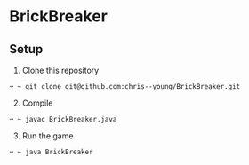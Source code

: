 # BrickBreaker

## Setup

1. Clone this repository

  ````
  ➜ ~ git clone git@github.com:chris--young/BrickBreaker.git
  ````


2. Compile

  ````
  ➜ ~ javac BrickBreaker.java
  ````

3. Run the game

  ````
  ➜ ~ java BrickBreaker
  ````
